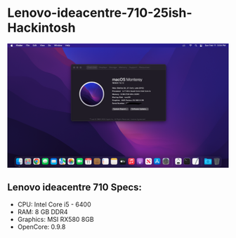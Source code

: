 # Lenovo-ideacentre-710-25ish-Hackintosh

![alt text](https://github.com/wannadream/Lenovo-ideacentre-710-25ish-Hackintosh/blob/main/screenshot.png?raw=true)

## Lenovo ideacentre 710 Specs:

- CPU: Intel Core i5 - 6400
- RAM: 8 GB DDR4
- Graphics: MSI RX580 8GB
- OpenCore: 0.9.8
